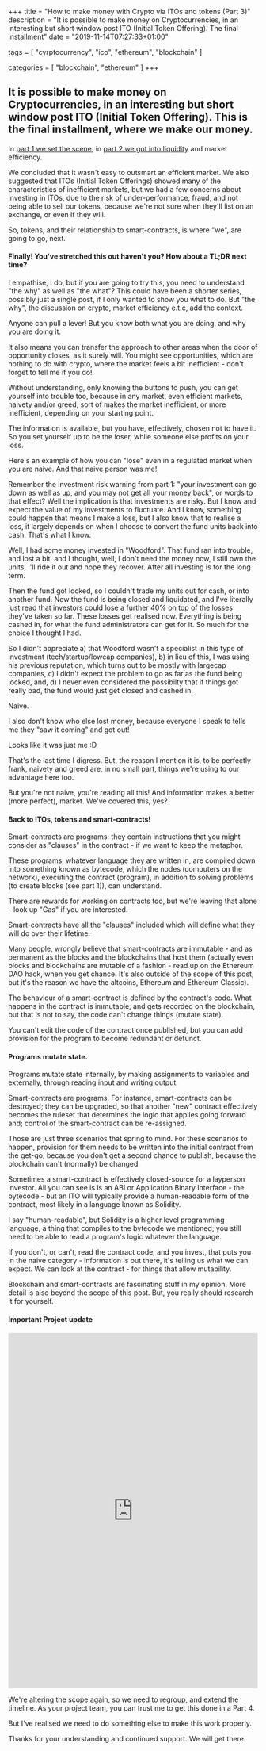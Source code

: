 +++
title = "How to make money with Crypto via ITOs and tokens (Part 3)"
description = "It is possible to make money on Cryptocurrencies, in an interesting but short window post ITO (Initial Token Offering). The final installment"
date = "2019-11-14T07:27:33+01:00"

tags = [
    "cyrptocurrency",
    "ico",
	"ethereum",
	"blockchain"
]

categories = [
    "blockchain",
	"ethereum"
]
+++

## It is possible to make money on Cryptocurrencies, in an interesting but short window post ITO (Initial Token Offering). This is the final installment, where we make our money.

In [part 1 we set the scene](/2019/11/how-to-make-money-with-crypto-via-itos-and-tokens-part-1/), in [part 2 we got into liquidity](/2019/11/how-to-make-money-with-crypto-via-itos-and-tokens-part-2/) and market efficiency. 

We concluded that it wasn't easy to outsmart an efficient market.  We also suggested that ITOs (Initial Token Offerings) showed many of the characteristics of inefficient markets, but we had a few concerns about investing in ITOs, due to the risk of under-performance, fraud, and not being able to sell our tokens, because we're not sure when they'll list on an exchange, or even if they will.

So, tokens, and their relationship to smart-contracts, is where "we", are going to go, next.

#### Finally! You've stretched this out haven't you? How about a TL;DR next time?

I empathise, I do, but if you are going to try this, you need to understand "the why" as well as "the what"?  This could have been a shorter series, possibly just a single post, if I only wanted to show you what to do. But "the why", the discussion on crypto, market efficiency e.t.c, add the context. 

Anyone can pull a lever! But you know both what you are doing, and why you are doing it. 

It also means you can transfer the approach to other areas when the door of opportunity closes, as it surely will. You might see opportunities, which are nothing to do with crypto, where the market feels a bit inefficient - don't forget to tell me if you do!

Without understanding, only knowing the buttons to push, you can get yourself into trouble too, because in any market, even efficient markets, naivety and/or greed, sort of makes the market inefficient, or more inefficient, depending on your starting point. 

The information is available, but you have, effectively, chosen not to have it. So you set yourself up to be the loser, while someone else profits on your loss.

Here's an example of how you can "lose" even in a regulated market when you are naive. And that naive person was me!

Remember the investment risk warning from part 1: "your investment can go down as well as up, and you may not get all your money back", or words to that effect? Well the implication is that investments are risky. But I know and expect the value of my investments to fluctuate. And I know, something could happen that means I make a loss, but I also know that to realise a loss, it largely depends on when I choose to convert the fund units back into cash. That's what I know.

Well, I had some money invested in "Woodford". That fund ran into trouble, and lost a bit, and I thought, well, I don't need the money now, I still own the units, I'll ride it out and hope they recover. After all investing is for the long term.

Then the fund got locked, so I couldn't trade my units out for cash, or into another fund. Now the fund is being closed and liquidated, and I've literally just read that investors could lose a further 40% on top of the losses they've taken so far. These losses get realised now. Everything is being cashed in, for what the fund administrators can get for it. So much for the choice I thought I had.

So I didn't appreciate a) that Woodford wasn't a specialist in this type of investment (tech/startup/lowcap companies), b) in lieu of this, I was using his previous reputation, which turns out to be mostly with largecap companies, c) I didn't expect the problem to go as far as the fund being locked, and,  d) I never even considered the possibilty that if things got really bad, the fund would just get closed and cashed in.

Naive. 

I also don't know who else lost money, because everyone I speak to tells me they "saw it coming" and got out!

Looks like it was just me :D

That's the last time I digress. But, the reason I mention it is, to be perfectly frank, naivety and greed are, in no small part, things we're using to our advantage here too.

But you're not naive, you're reading all this! And information makes a better (more perfect), market. We've covered this, yes?

#### Back to ITOs, tokens and smart-contracts!

Smart-contracts are programs: they contain instructions that you might consider as "clauses" in the contract - if we want to keep the metaphor. 

These programs, whatever language they are written in, are compiled down into something known as bytecode, which the nodes (computers on the network), executing the contract (program), in addition to solving problems (to create blocks (see part 1)), can understand. 

There are rewards for working on contracts too, but we're leaving that alone - look up "Gas" if you are interested.

Smart-contracts have all the "clauses" included which will define what they will do over their lifetime. 

Many people, wrongly believe that smart-contracts are immutable - and as permanent as the blocks and the blockchains that host them (actually even blocks and blockchains are mutable of a fashion - read up on the Ethereum DAO hack, when you get chance. It's also outside of the scope of this post, but it's the reason we have the altcoins, Ethereum and Ethereum Classic). 

The behaviour of a smart-contract is defined by the contract's code. What happens in the contract is immutable, and gets recorded on the blockchain, but that is not to say, the code can't change things (mutate state).

You can't edit the code of the contract once published, but you can add provision for the program to become redundant or defunct.

#### Programs mutate state.

Programs mutate state internally, by making assignments to variables and externally, through reading input and writing output. 

Smart-contracts are programs. For instance, smart-contracts can be destroyed; they can be upgraded, so that another "new" contract effectively becomes the ruleset that determines the logic that applies going forward and; control of the smart-contract can be re-assigned. 

Those are just three scenarios that spring to mind. For these scenarios to happen, provision for them needs to be written into the initial contract from the get-go, because you don't get a second chance to publish, because the blockchain can't (normally) be changed.

Sometimes a smart-contract is effectively closed-source for a layperson investor. All you can see is is an ABI or Application Binary Interface - the bytecode - but an ITO will typically provide a human-readable form of the contract, most likely in a language known as Solidity.

I say "human-readable", but Solidity is a higher level programming language, a thing that compiles to the bytecode we mentioned; you still need to be able to read a program's logic whatever the language.

If you don't, or can't, read the contract code, and you invest, that puts you in the naive category - information is out there, it's telling us what we can expect. We can look at the contract - for things that allow mutability.

Blockchain and smart-contracts are fascinating stuff in my opinion.  More detail is also beyond the scope of this post. But, you really should research it for yourself.

#### Important Project update

<center>
<iframe src="https://www.linkedin.com/embed/feed/update/urn:li:share:6600521966740918272" height="717" width="504" frameborder="0" allowfullscreen="" title="Embedded post"></iframe>
</center>

We're altering the scope again, so we need to regroup, and extend the timeline. As your project team, you can trust me to get this done in a Part 4. 

But I've realised we need to do something else to make this work properly.

Thanks for your understanding and continued support. We will get there.